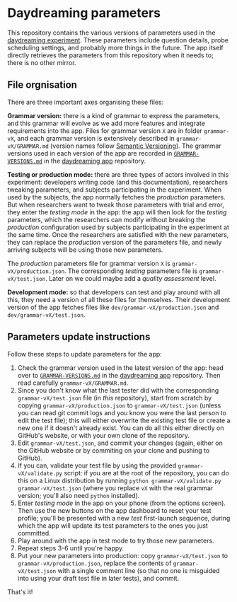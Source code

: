 Daydreaming parameters
======================

This repository contains the various versions of parameters used in the [daydreaming experiment](http://daydreaming-the-app.net/). These parameters include question details, probe scheduling settings, and probably more things in the future. The app itself directly retrieves the parameters from this repository when it needs to; there is no other mirror.

File orgnisation
----------------

There are three important axes organising these files:

**Grammar version:** there is a kind of grammar to express the parameters, and this grammar will evolve as we add more features and integrate requirements into the app. Files for grammar version `X` are in folder `grammar-vX`, and each grammar version is extensively described in `grammar-vX/GRAMMAR.md` (version names follow [Semantic Versioning](http://semver.org/)). The grammar versions used in each version of the app are recorded in [`GRAMMAR-VERSIONS.md`](https://github.com/daydreaming-experiment/app/blob/master/GRAMMAR-VERSIONS.md) in the [daydreaming app](https://github.com/daydreaming-experiment/app/) repository.

**Testing or production mode:** there are three types of actors involved in this experiment: developers writing code (and this documentation), researchers tweaking parameters, and subjects participating in the experiment. When used by the subjects, the app normally fetches the *production* parameters. But when researchers want to tweak those parameters with trial and error, they enter the *testing mode* in the app: the app will then look for the *testing* parameters, which the researchers can modify without breaking the *production* configuration used by subjects participating in the experiment at the same time. Once the researchers are satisfied with the new parameters, they can replace the *production* version of the parameters file, and newly arriving subjects will be using those new parameters.

The *production* parameters file for grammar version `X` is `grammar-vX/production.json`. The corresponding *testing* parameters file is `grammar-vX/test.json`. Later on we could maybe add a *quality assessment* level.

**Development mode:** so that developers can test and play around with all this, they need a version of all these files for themselves. Their development version of the app fetches files like `dev/grammar-vX/production.json` and `dev/grammar-vX/test.json`.

Parameters update instructions
------------------------------

Follow these steps to update parameters for the app:

1. Check the grammar version used in the latest version of the app: head over to [`GRAMMAR-VERSIONS.md`](https://github.com/daydreaming-experiment/app/blob/master/GRAMMAR-VERSIONS.md) in the [daydreaming app](https://github.com/daydreaming-experiment/app/) repository. Then read carefully `grammar-vX/GRAMMAR.md`.
2. Since you don't know what the last tester did with the corresponding `grammar-vX/test.json` file (in *this* repository), start from scratch by copying `grammar-vX/production.json` to `grammar-vX/test.json` (unless you can read git commit logs and you know you were the last person to edit the test file); this will either overwrite the existing test file or create a new one if it doesn't already exist. You can do all this either directly on GitHub's website, or with your own clone of the repository.
3. Edit `grammar-vX/test.json`, and commit your changes (again, either on the GitHub website or by commiting on your clone and pushing to GitHub).
4. If you can, validate your test file by using the provided `grammar-vX/validate.py` script: if you are at the root of the repository, you can do this on a Linux distribution by running `python grammar-vX/validate.py grammar-vX/test.json` (where you replace `vX` with the real grammar version; you'll also need `python` installed).
5. Enter *testing mode* in the app on your phone (from the options screen). Then use the new buttons on the app dashboard to reset your test profile; you'll be presented with a new *test* first-launch sequence, during which the app will update its test parameters to the ones you just committed.
6. Play around with the app in test mode to try those new parameters.
7. Repeat steps 3-6 until you're happy.
8. Put your new parameters into production: copy `grammar-vX/test.json` to `grammar-vX/production.json`, replace the contents of `grammar-vX/test.json` with a single comment line (so that no one is misguided into using your draft test file in later tests), and commit.

That's it!
